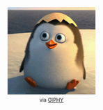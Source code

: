 <div align="center">
    <img src="./penguin.gif" alt="haha" width="40%"/>
    <br/>
    <small>via <a href="https://media.giphy.com/media/Cmr1OMJ2FN0B2/giphy.gif">GIPHY</a></small>
</div>
